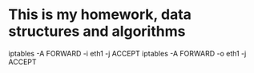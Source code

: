 # This is my homework, data structures and algorithms


iptables -A FORWARD -i eth1 -j ACCEPT
iptables -A FORWARD -o eth1 -j ACCEPT
